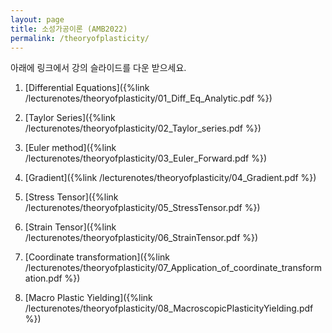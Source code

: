 ```yaml
---
layout: page
title: 소성가공이론 (AMB2022)
permalink: /theoryofplasticity/
---
```



아래에 링크에서 강의 슬라이드를 다운 받으세요.




1. [Differential Equations]({%link /lecturenotes/theoryofplasticity/01_Diff_Eq_Analytic.pdf %})

2. [Taylor Series]({%link /lecturenotes/theoryofplasticity/02_Taylor_series.pdf %})

3. [Euler method]({%link /lecturenotes/theoryofplasticity/03_Euler_Forward.pdf %})

4. [Gradient]({%link /lecturenotes/theoryofplasticity/04_Gradient.pdf %})

5. [Stress Tensor]({%link /lecturenotes/theoryofplasticity/05_StressTensor.pdf %})

6. [Strain Tensor]({%link /lecturenotes/theoryofplasticity/06_StrainTensor.pdf %})

7. [Coordinate transformation]({%link /lecturenotes/theoryofplasticity/07_Application_of_coordinate_transformation.pdf %})

8. [Macro Plastic Yielding]({%link /lecturenotes/theoryofplasticity/08_MacroscopicPlasticityYielding.pdf %})

<!--
-->
